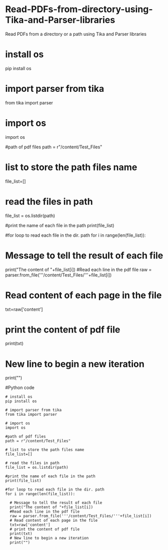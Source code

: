 # Read-PDFs-from-directory-using-Tika-and-Parser-libraries
Read PDFs from a directory or a path using Tika and Parser libraries
# install os
pip install os

# import parser from tika
from tika import parser

# import os
import os

#path of pdf files
path = r"/content/Test_Files"

# list to store the path files name
file_list=[] 

# read the files in path
file_list = os.listdir(path)

#print the name of each file in the path
print(file_list)

#for loop to read each file in the dir. path
for i in range(len(file_list)):
    
  # Message to tell the result of each file 
  print("The content of "+file_list[i])
  #Read each line in the pdf file
  raw = parser.from_file('''/content/Test_Files/'''+file_list[i])
  # Read content of each page in the file
  txt=raw['content']
  # print the content of pdf file
  print(txt)  
  # New line to begin a new iteration   
  print("")
  
  #Python code
  
    # install os
    pip install os

    # import parser from tika
    from tika import parser

    # import os
    import os

    #path of pdf files
    path = r"/content/Test_Files"

    # list to store the path files name
    file_list=[] 

    # read the files in path
    file_list = os.listdir(path)

    #print the name of each file in the path
    print(file_list)

    #for loop to read each file in the dir. path
    for i in range(len(file_list)):

      # Message to tell the result of each file 
      print("The content of "+file_list[i])
      #Read each line in the pdf file
      raw = parser.from_file('''/content/Test_Files/'''+file_list[i])
      # Read content of each page in the file
      txt=raw['content']
      # print the content of pdf file
      print(txt)  
      # New line to begin a new iteration   
      print("")

